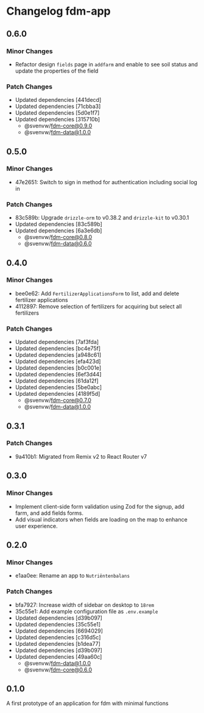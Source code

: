 # Changelog fdm-app

## 0.6.0

### Minor Changes

- Refactor design `fields` page in `addfarm` and enable to see soil status and update the properties of the field

### Patch Changes

- Updated dependencies [441decd]
- Updated dependencies [71cbba3]
- Updated dependencies [5d0e1f7]
- Updated dependencies [315710b]
  - @svenvw/fdm-core@0.9.0
  - @svenvw/fdm-data@1.0.0

## 0.5.0

### Minor Changes

- 47e2651: Switch to sign in method for authentication including social log in

### Patch Changes

- 83c589b: Upgrade `drizzle-orm` to v0.38.2 and `drizzle-kit` to v0.30.1
- Updated dependencies [83c589b]
- Updated dependencies [6a3e6db]
  - @svenvw/fdm-core@0.8.0
  - @svenvw/fdm-data@0.6.0

## 0.4.0

### Minor Changes

- bee0e62: Add `FertilizerApplicationsForm` to list, add and delete fertilizer applications
- 4112897: Remove selection of fertilizers for acquiring but select all fertilizers

### Patch Changes

- Updated dependencies [7af3fda]
- Updated dependencies [bc4e75f]
- Updated dependencies [a948c61]
- Updated dependencies [efa423d]
- Updated dependencies [b0c001e]
- Updated dependencies [6ef3d44]
- Updated dependencies [61da12f]
- Updated dependencies [5be0abc]
- Updated dependencies [4189f5d]
  - @svenvw/fdm-core@0.7.0
  - @svenvw/fdm-data@1.0.0

## 0.3.1

### Patch Changes

- 9a410b1: Migrated from Remix v2 to React Router v7

## 0.3.0

### Minor Changes

- Implement client-side form validation using Zod for the signup, add farm, and add fields forms.
- Add visual indicators when fields are loading on the map to enhance user experience.

## 0.2.0

### Minor Changes

- e1aa0ee: Rename an app to `Nutriëntenbalans`

### Patch Changes

- bfa7927: Increase width of sidebar on desktop to `18rem`
- 35c55e1: Add example configuration file as `.env.example`
- Updated dependencies [d39b097]
- Updated dependencies [35c55e1]
- Updated dependencies [6694029]
- Updated dependencies [c316d5c]
- Updated dependencies [b1dea77]
- Updated dependencies [d39b097]
- Updated dependencies [49aa60c]
  - @svenvw/fdm-data@1.0.0
  - @svenvw/fdm-core@0.6.0

## 0.1.0

A first prototype of an application for fdm with minimal functions
